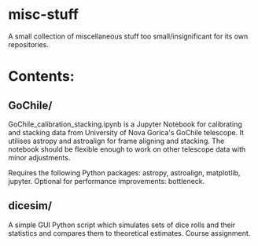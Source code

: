 # misc-stuff

A small collection of miscellaneous stuff too small/insignificant for its own repositories. 

# Contents:

## GoChile/

GoChile_calibration_stacking.ipynb is a Jupyter Notebook for calibrating and stacking data from University of Nova Gorica's GoChile telescope. It utilises astropy and astroalign for frame aligning and stacking. The notebook should be flexible enough to work on other telescope data with minor adjustments. 

Requires the following Python packages: astropy, astroalign, matplotlib, jupyter. Optional for performance improvements: bottleneck.

## dicesim/

A simple GUI Python script which simulates sets of dice rolls and their statistics and compares them to theoretical estimates. Course assignment.
